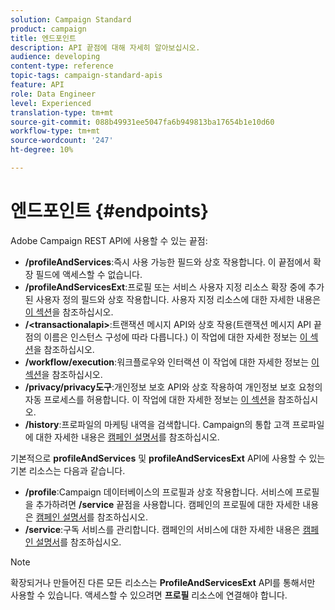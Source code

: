 ```yaml
---
solution: Campaign Standard
product: campaign
title: 엔드포인트
description: API 끝점에 대해 자세히 알아보십시오.
audience: developing
content-type: reference
topic-tags: campaign-standard-apis
feature: API
role: Data Engineer
level: Experienced
translation-type: tm+mt
source-git-commit: 088b49931ee5047fa6b949813ba17654b1e10d60
workflow-type: tm+mt
source-wordcount: '247'
ht-degree: 10%

---
```



# 엔드포인트 {#endpoints}

Adobe Campaign REST API에 사용할 수 있는 끝점:

* **/profileAndServices**:즉시 사용 가능한 필드와 상호 작용합니다. 이 끝점에서 확장 필드에 액세스할 수 없습니다.
* **/profileAndServicesExt**:프로필 또는 서비스 사용자 지정 리소스 확장 중에 추가된 사용자 정의 필드와 상호 작용합니다. 사용자 지정 리소스에 대한 자세한 내용은 [이 섹션](../../api/using/custom-resources.md)을 참조하십시오.
* **/&lt;transactionalapi>**:트랜잭션 메시지 API와 상호 작용(트랜잭션 메시지 API 끝점의 이름은 인스턴스 구성에 따라 다릅니다.) 이 작업에 대한 자세한 정보는 [이 섹션](../../api/using/managing-transactional-messages.md)을 참조하십시오.
* **/workflow/execution**:워크플로우와 인터랙션 이 작업에 대한 자세한 정보는 [이 섹션](../../api/using/controlling-a-workflow.md)을 참조하십시오.
* **/privacy/privacy도구**:개인정보 보호 API와 상호 작용하여 개인정보 보호 요청의 자동 프로세스를 허용합니다. 이 작업에 대한 자세한 정보는 [이 섹션](../../api/using/creating-a-privacy-request.md)을 참조하십시오.
* **/history**:프로파일의 마케팅 내역을 검색합니다. Campaign의 통합 고객 프로파일에 대한 자세한 내용은 [캠페인 설명서](https://helpx.adobe.com/campaign/standard/audiences/using/integrated-customer-profile.html)를 참조하십시오.

기본적으로 **profileAndServices** 및 **profileAndServicesExt** API에 사용할 수 있는 기본 리소스는 다음과 같습니다.

* **/profile**:Campaign 데이터베이스의 프로필과 상호 작용합니다. 서비스에 프로필을 추가하려면 **/service** 끝점을 사용합니다. 캠페인의 프로필에 대한 자세한 내용은 [캠페인 설명서](https://helpx.adobe.com/campaign/standard/audiences/using/about-profiles.html)를 참조하십시오.
* **/service**:구독 서비스를 관리합니다. 캠페인의 서비스에 대한 자세한 내용은 [캠페인 설명서](https://helpx.adobe.com/campaign/standard/audiences/using/creating-a-service.html)를 참조하십시오.

>[!NOTE]
>
>확장되거나 만들어진 다른 모든 리소스는 **ProfileAndServicesExt** API를 통해서만 사용할 수 있습니다. 액세스할 수 있으려면 **프로필** 리소스에 연결해야 합니다.
